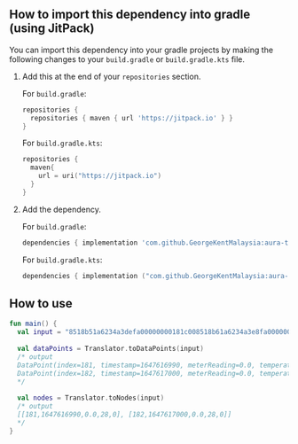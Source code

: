 ## How to import this dependency into gradle (using JitPack)

You can import this dependency into your gradle projects by making the following changes to your
`build.gradle` or `build.gradle.kts` file.

1. Add this at the end of your `repositories` section.

   For `build.gradle`:

   ```groovy
   repositories {
     repositories { maven { url 'https://jitpack.io' } }
   }
   ```

   For `build.gradle.kts`:

   ```kotlin
   repositories {
     maven{
       url = uri("https://jitpack.io")
     }
   }
   ```

2. Add the dependency.

   For `build.gradle`:

   ```groovy
   dependencies { implementation 'com.github.GeorgeKentMalaysia:aura-translator:1.1.0' }
   ```

   For `build.gradle.kts`:

   ```kotlin
   dependencies { implementation ("com.github.GeorgeKentMalaysia:aura-translator:1.1.0") }
   ```

## How to use

```kotlin
fun main() {
  val input = "8518b51a6234a3defa00000000181c008518b61a6234a3e8fa00000000181c00"
 
  val dataPoints = Translator.toDataPoints(input)
  /* output
  DataPoint(index=181, timestamp=1647616990, meterReading=0.0, temperature=28, alarmStatus=0)
  DataPoint(index=182, timestamp=1647617000, meterReading=0.0, temperature=28, alarmStatus=0)
  */
  
  val nodes = Translator.toNodes(input)
  /* output
  [[181,1647616990,0.0,28,0], [182,1647617000,0.0,28,0]]
  */
}
```
